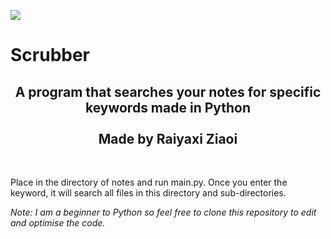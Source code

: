 <img src="https://i.imgur.com/lRzzpEU.png"></img>

# Scrubber

<div align="center"><h2>
    A program that searches your notes for specific keywords made in Python<br/><br/>Made by Raiyaxi Ziaoi
</h2></div>
<br/>

Place in the directory of notes and run main.py. Once you enter the keyword, it will search all files in this directory and sub-directories.

<i>
    Note: I am a beginner to Python so feel free to clone this repository to edit and optimise the code.
</i>
